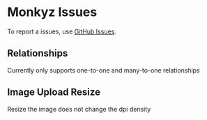 # Monkyz Issues

To report a issues, use [GitHub Issues](https://github.com/lab1353/monkyz/issues).

## Relationships

Currently only supports one-to-one and many-to-one relationships

## Image Upload Resize

Resize the image does not change the dpi density